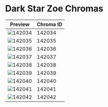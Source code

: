 # Dark Star Zoe Chromas

| Preview | Chroma ID |
|---------|-----------|
| ![142034](https://raw.communitydragon.org/latest/plugins/rcp-be-lol-game-data/global/default/v1/champion-chroma-images/142/142034.png) | 142034 |
| ![142035](https://raw.communitydragon.org/latest/plugins/rcp-be-lol-game-data/global/default/v1/champion-chroma-images/142/142035.png) | 142035 |
| ![142036](https://raw.communitydragon.org/latest/plugins/rcp-be-lol-game-data/global/default/v1/champion-chroma-images/142/142036.png) | 142036 |
| ![142037](https://raw.communitydragon.org/latest/plugins/rcp-be-lol-game-data/global/default/v1/champion-chroma-images/142/142037.png) | 142037 |
| ![142038](https://raw.communitydragon.org/latest/plugins/rcp-be-lol-game-data/global/default/v1/champion-chroma-images/142/142038.png) | 142038 |
| ![142039](https://raw.communitydragon.org/latest/plugins/rcp-be-lol-game-data/global/default/v1/champion-chroma-images/142/142039.png) | 142039 |
| ![142040](https://raw.communitydragon.org/latest/plugins/rcp-be-lol-game-data/global/default/v1/champion-chroma-images/142/142040.png) | 142040 |
| ![142041](https://raw.communitydragon.org/latest/plugins/rcp-be-lol-game-data/global/default/v1/champion-chroma-images/142/142041.png) | 142041 |
| ![142042](https://raw.communitydragon.org/latest/plugins/rcp-be-lol-game-data/global/default/v1/champion-chroma-images/142/142042.png) | 142042 |